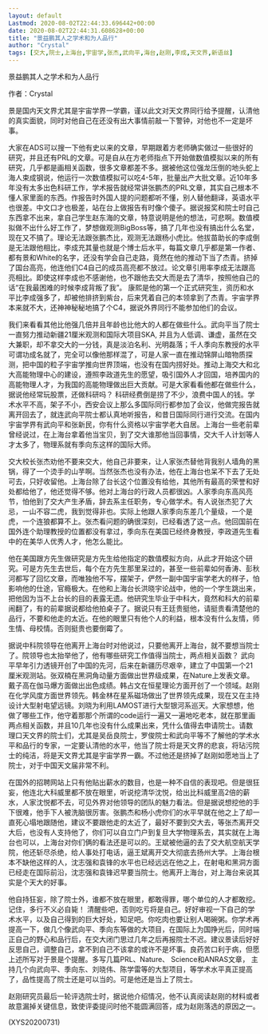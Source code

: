 ```yaml
---
layout: default
Lastmod: 2020-08-02T22:44:33.696442+00:00
date: 2020-08-02T22:44:31.608628+00:00
title: "景益鹏其人之学术和为人品行"
author: "Crystal"
tags: [交大,院士,上海台,宇宙学,张杰,武向平,海台,赵刚,李成,天文界,新语丝]
---
```


景益鹏其人之学术和为人品行

作者：Crystal

景是国内天文界尤其是宇宙学界一学霸，谨以此文对天文界同行给予提醒，认清他的真实面貌，同时对他自己在还没有出大事情前敲一下警钟，对他也不一定是坏事。

大家在ADS可以搜一下他有史以来的文章，早期跟着方老师确实做过一些很好的研究，并且还有PRL的文章。可是自从在方老师指点下开始做数值模拟以来的所有研究，几乎都是画相关函数，很多文章都差不多。据被他这位强龙压倒的地头蛇上海人束成钢说，他运行一次数值模拟可以吃4-5年，批量出产大批文章。近10年多年没有太多出色科研工作，学术报告就经常讲张鹏杰的PRL文章，其实自己根本不懂人家里面的东西。作报告时外国人提的问题都听不懂，别人替他翻译，英语水平也很差。中文口才也极差，站在台上做报告有时像个傻子。据说报奖和院士时自己东西拿不出来，拿自己学生赵东海的文章，特意说明是他的想法，可悲啊。数值模拟做不出什么好工作了，梦想做观测BigBoss等，搞了几年也没有搞出什么名堂，现在又不搞了。理论无法跟张鹏杰比，观测无法跟杨小虎比。他拔苗助长的李成倒是无法跟他相比，李成充其量也就是个博士后水平，每篇文章几乎都是第一作者、都有景和White的名字，还没有学会自己走路，竟然在他的推动下当了杰青。挤掉了国台高亮，他连他们C4自己的成员高亮都不放过。论文章引用率李成无法跟高亮相比。即使这样李成也不感谢他，也不跟他去交大而是去了清华，按照他自己的话“在我最困难的时候李成背叛了我”。 康熙是他的第一个正式研究生，资历和水平比李成强多了，却被他排挤到紫台，后来凭着自己的本领拿到了杰青。宇宙学界本来就不大，还神神秘秘地搞了个C4，据说外界同行不能参加他们的会议。

我们来看看其他比他强几倍并且年龄也比他大的人都在做些什么。武向平当了院士一直努力推动新疆21厘米观测和国际大项目SKA, 并且为人低调、谦虚，虽然在交大兼职，却不拿交大的一分钱，真是淡泊名利、光明磊落；千人季向东教授的水平可谓功成名就了，完全可以像他那样混了，可是人家一直在推动锦屏山暗物质探测，把中国的粒子宇宙学推向世界顶端，也没有在国内捞好处。推动上海交大和北大高能物理中心的建设，遵照李政道先生的愿望，吸引国外人才回国，培养国内的高能物理人才，为我国的高能物理做出巨大贡献。可是大家看看他都在做些什么，据说他经常玩股票，还做科研吗？ 科研经费倒是捞了不少，浪费中国人的钱。学术水平不高，架子不小，西安会议上那么多国际同行都参加了会议，他做完报告就离开回去了，就连武向平院士都认真地听报告，和昔日国际同行进行交流。在国内宇宙学界有武向平和张新民，你有什么资格以宇宙学老大自居。上海台一些老前辈曾经说过，在上海台拿着他当宝贝，到了交大谁那他当回事情，交大千人计划等人才太多了，物理系就有季向东这样的国际大师。

交大校长张杰劝他不要来交大，他自己非要来，让人家张杰替他背我别人墙角的黑锅，得了一个烫手的山芋啊。当然张杰也没有办法，他在上海台也呆不下去了无处可去，只好收留他。上海台除了台长这个位置没有给他，其他所有最高的荣誉和好处都给他了，他还觉得不够。他对上海台的行政人员都很凶。人家季向东高风亮节，怕他到了交大产生矛盾，辞去系主任职务，专心做学术。有人说张杰犯了大忌，一山不容二虎，我到觉得非也。实际上他跟人家季向东差几个量级，一个是虎，一个连狼都算不上。张杰看问题的确很深刻，已经看透了这一点。他回国前在国外连个助理教授的位置都没有拿过，季向东在美国已经终身教授，李政道先生看中的在美华人优秀人才，他怎么能比。

他在美国跟方先生做研究是方先生给他指定的数值模拟方向，从此才开始这个研究。可是方先生去世后，每个在方先生那里呆过的，甚至一些前辈如何香涛、彭秋河都写了回忆文章，而唯独他不写，摆架子，俨然一副中国宇宙学老大的样子，怕影响他的仕途，官瘾极大。在他和上海台长洪晓宇论战中，他的一个学生跳出来，把他因为当不上台长的目的表露无遗。他研究生毕业于中科大，竟然和科大的前辈闹翻了，有的前辈据说都给他拍桌子了。据说只有王廷贵挺他，请挺贵看清楚他的品行，不要和他走的太近。在他的眼里只有他个人的利益，根本没有什么友情，师生情、母校情。否则挺贵也要倒霉了。

据说中科院领导在他离开上海台时对他说过，只要他离开上海台，就不要想当院士了。院领导也太抬举他了，他有哪些研究工作值得当院士，两点相关函数？ 武向平早年引力透镜开创了中国的先河，后来在新疆历尽艰辛，建立了中国第一个21厘米观测站。张双楠在黑洞角动量方面做出世界级成果，在Nature上发表文章。戴子高在伽马爆方面做出出色成绩。韩占文在恒星理论方面开创了一个领域。赵刚在化学风度方面世界领先。韩金林在星系磁场做出了世界领先成果，现在又在主持设计大型射电望远镜。刘晓为利用LAMOST进行大型银河系巡天。大家想想，他做了哪些工作，他守着那那个所谓的code运行一遍又一遍地吃老本，就在那里画两点相关函数，并且10几年也没有什么成果出来，凭什么值得去申请院士。请数理口天文界的院士们，尤其是吴岳良院士，罗俊院士和武向平等不了解他的学术水平和品行的专家，一定要认清他的水平，他当了院士将是天文界的悲哀，将玷污院士的纯洁，将是天文界尤其是宇宙学界一霸。不过他还是挤掉了赵刚如愿地当上了院士，对于中国天文届非常不利。

在国外的招聘网站上只有他贴出薪水的数目，也是一种不自信的表现吧。但是很狂妄，他连北大科威里都不放在眼里，听说挖清华沈悦，给出比科威里高2倍的薪水，人家沈悦都不去，可见外界对他领导的团队的魅力看法。但是据说想挖他的手下很难，他手下人被洗脑很厉害。张鹏杰和杨小虎你们的水平早就在他之上了却一直死心塌地跟随他，建议不要跟他走的太近了，最好不要到交大去，等张杰离开交大后，也没有人支持他了，你们可以自立门户到复旦大学物理系去，其实就在上海台也可以，上海台对你们俩的看法还是可以的。王斌被他逼的去了交大航空航天学院，他还斩尽杀绝，给人事处打电话，逼王斌离开交大彻底去扬州大学。上海台根本不缺他这样的人，沈志强和袁锋的水平也已经远远在他之上，在射电和黑洞方面已经走在国际前沿，沈志强和袁锋迟早要当院士。他离开上海台，对上海台来说其实是个天大的好事。

他自持狂妄，除了院士外，谁都不放在眼里，都敢得罪，哪个单位的人才都敢挖。记住，多行不义必自毙！ 清醒些吧，否则吃亏将是自己。好好审视一下自己的学术水平，以及自己得到的巨大好处，知足吧。你吃肉也要让别人喝碗粥。你学术再提高一下，做几个像武向平、季向东等做的大项目，在国际上为国挣光后，同时端正自己的野心和品行后，在交大闭门思过几年之后再报院士不迟。建议景读后好好反思自己，调整自己，拿不到自己不该拿的或许不是坏事。良药苦口利于病，但愿上述所写对于景是个提醒。多写几篇PRL、Nature、 Science和ANRAS文章， 主持几个向武向平、季向东、刘晓伟、陈学雷等的大型项目，等学术水平真正提高了，品性提高了院士还是可以当的。可是他还是当上了院士。

赵刚研究员最后一轮评选院士时，据说他介绍情况，他不认真阅读赵刚的材料或者故意漏掉关键信息，致使评委提问时他不能圆满回答，成为赵刚落选的原因之一。

(XYS20200731)

